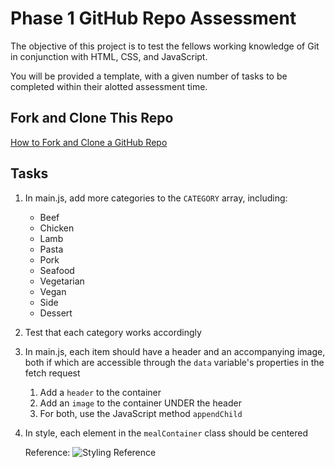 # Phase 1 GitHub Repo Assessment

The objective of this project is to test the fellows working knowledge of Git in conjunction with HTML, CSS, and JavaScript.

You will be provided a template, with a given number of tasks to be completed within their alotted assessment time.

## Fork and Clone This Repo
[How to Fork and Clone a GitHub Repo](https://docs.github.com/en/get-started/quickstart/fork-a-repo)

## Tasks

1. In main.js, add more categories to the ``CATEGORY`` array, including:
    - Beef
    - Chicken
    - Lamb
    - Pasta
    - Pork
    - Seafood
    - Vegetarian
    - Vegan
    - Side
    - Dessert
2. Test that each category works accordingly
3. In main.js, each item should have a header and an accompanying image, both if which are accessible through the ``data`` variable's properties in the fetch request
    1. Add a ``header`` to the container
    2. Add an ``image`` to the container UNDER the header
    3. For both, use the JavaScript method ``appendChild``
4. In style, each element in the ``mealContainer`` class should be centered

   Reference:
    ![Styling Reference](https://raw.githubusercontent.com/The-Knowledge-House/IF_23_24_week_6_assessment_TEMPLATE/main/week_6_assessment_project_TEMPLATE/images/reference.png?token=GHSAT0AAAAAACHRUK46CVMED2NPS5I2YQUOZIDSCFA)
